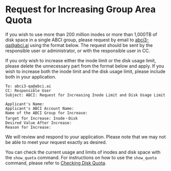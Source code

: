 # Request for Increasing Group Area Quota
If you wish to use more than 200 million inodes or more than 1,000TB of disk space in a single ABCI group, please request by email to <abci3-qa@abci.ai> using the format below. 
The request should be sent by the responsible user or administrator, or with the responsible user in CC.

If you only wish to increase either the inode limit or the disk usage limit, please delete the unnecessary part from the format below and apply.
If you wish to increase both the inode limit and the disk usage limit, please include both in your application.

```
To: abci3-qa@abci.ai
CC: Responsible User
Subject: ABCI: Request for Increasing Inode Limit and Disk Usage Limit

Applicant's Name:
Applicant's ABCI Account Name:
Name of the ABCI Group for Increase:
Target for Increase: Inode・Disk
Desired Value After Increase:
Reason for Increase:
```
We will review and respond to your application. Please note that we may not be able to meet your request exactly as desired.

You can check the current usage and limits of inodes and disk space with the `show_quota` command. For instructions on how to use the `show_quota` command, please refer to [Checking Disk Quota](../../getting-started/#checking-disk-quota).